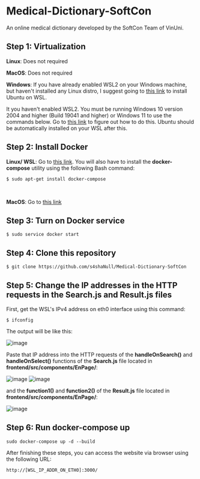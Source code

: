 # Medical-Dictionary-SoftCon
An online medical dictionary developed by the SoftCon Team of VinUni.

## Step 1: Virtualization
**Linux**: Does not required

**MacOS**: Does not required

**Windows**:
If you have already enabled WSL2 on your Windows machine, but haven't installed any Linux distro, I suggest going to [this link](https://ubuntu.com/wsl) to install Ubuntu on WSL.

It you haven't enabled WSL2. You must be running Windows 10 version 2004 and higher (Build 19041 and higher) or Windows 11 to use the commands below. Go to [this link](https://learn.microsoft.com/en-us/windows/wsl/install) to figure out how to do this. Ubuntu should be automatically installed on your WSL after this.

## Step 2: Install Docker
**Linux/ WSL**: Go to [this link](https://docs.docker.com/engine/install/ubuntu/). You will also have to install the **docker-compose** utility using the following Bash  command:
```
$ sudo apt-get install docker-compose
```
<br>

**MacOS**: Go to [this link](https://docs.docker.com/desktop/install/mac-install/)

## Step 3: Turn on Docker service
```
$ sudo service docker start
```
## Step 4: Clone this repository
```
$ git clone https://github.com/s4shaNull/Medical-Dictionary-SoftCon
```

## Step 5: Change the IP addresses in the HTTP requests in the Search.js and Result.js files
First, get the WSL's IPv4 address on eth0 interface using this command:
```
$ ifconfig
```
The output will be like this:

![image](https://user-images.githubusercontent.com/89685724/209780540-5cf9367b-0ad2-440d-9aa1-d01f5066c591.png)

Paste that IP address into the HTTP requests of the **handleOnSearch()** and **handleOnSelect()** functions of the **Search.js** file located in **frontend/src/components/EnPage/**:

![image](https://user-images.githubusercontent.com/89685724/209781261-20131492-b847-455e-a855-b36932a21633.png)
![image](https://user-images.githubusercontent.com/89685724/209781216-7dfa4f52-bacc-477a-81c3-f888d5f178ff.png)

and the **function1()** and **function2()** of the **Result.js** file located in **frontend/src/components/EnPage/**:

![image](https://user-images.githubusercontent.com/89685724/209781433-691cf5ff-cc9b-4e9a-99a3-cea1829cad42.png)

## Step 6: Run docker-compose up
```
sudo docker-compose up -d --build
```

After finishing these steps, you can access the website via browser using the following URL:
```
http://[WSL_IP_ADDR_ON_ETH0]:3000/
```




